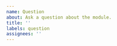 ```yaml
---
name: Question
about: Ask a question about the module.
title: ''
labels: question
assignees: ''
---
```


<!--

 **IMPORTANT!**
Please make sure to look for an answer to your question in our documentation before asking a question here.

If you have a general question regarding Nuxt Hue use Discord `modules` channel. Thanks!

Documentation: https://nuxt-hue.lihbr.com
Nuxt Discord: https://discord.nuxtjs.org

-->
